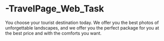 # -TravelPage_Web_Task
You choose your tourist destination today. We offer you the best photos of unforgettable landscapes, and we offer you the perfect package for you at the best price and with the comforts you want.
